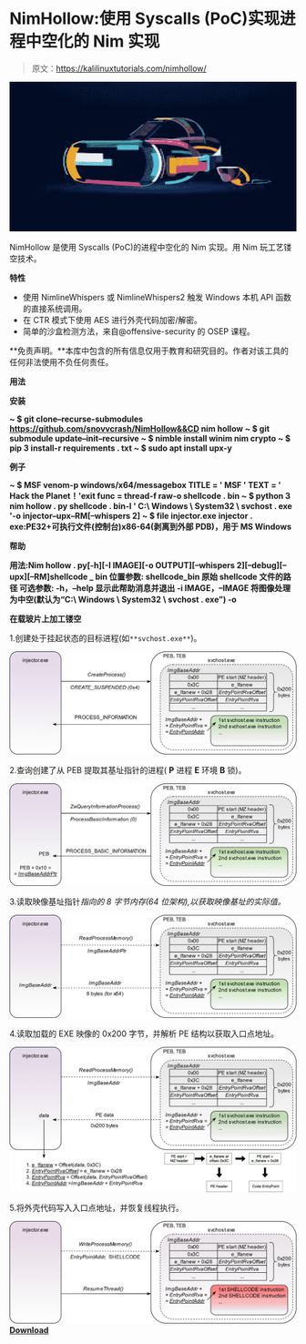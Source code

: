 # NimHollow:使用 Syscalls (PoC)实现进程中空化的 Nim 实现

> 原文：<https://kalilinuxtutorials.com/nimhollow/>

[![](img/b9a17ea9ccf8d17d2e723937745adc79.png)](https://blogger.googleusercontent.com/img/a/AVvXsEi-1h5dPynTWXAVczH4oTvhHPa-d15HSaWBZ3m8VsjtJvkgiwtdCukveALv9XKH-_xyInq9A3hh_J_9FECtocOWFivd500eiLmbRk3DeXiCz2YAyoQ5feMDAuZpwbIYQ1BSxqN4bcss7XNfcTL6c6TO_1O-iQ1rFADq4NxOX7nVcKxy70b6QhcBkn8j=s728)

NimHollow 是使用 Syscalls (PoC)的进程中空化的 Nim 实现。用 Nim 玩工艺镂空技术。

**特性**

*   使用 NimlineWhispers 或 NimlineWhispers2 触发 Windows 本机 API 函数的直接系统调用。
*   在 CTR 模式下使用 AES 进行外壳代码加密/解密。
*   简单的沙盒检测方法，来自@offensive-security 的 OSEP 课程。

**免责声明。**本库中包含的所有信息仅用于教育和研究目的。作者对该工具的任何非法使用不负任何责任。

**用法**

**安装**

**~ $ git clone–recurse-submodules https://github.com/snovvcrash/NimHollow&&CD nim hollow
~ $ git submodule update–init–recursive
~ $ nimble install winim nim crypto
~ $ pip 3 install-r requirements . txt
~ $ sudo apt install upx-y**

**例子**

**~ $ MSF venom-p windows/x64/messagebox TITLE = ' MSF ' TEXT = ' Hack the Planet！'exit func = thread-f raw-o shellcode . bin
~ $ python 3 nim hollow . py shellcode . bin-I ' C:\ Windows \ System32 \ svchost . exe '-o injector–upx–RM[–whispers 2]
~ $ file injector.exe
injector . exe:PE32+可执行文件(控制台)x86-64(剥离到外部 PDB)，用于 MS Windows**

**帮助**

**用法:Nim hollow . py[-h][-I IMAGE][-o OUTPUT][–whispers 2][–debug][–upx][–RM]shellcode _ bin
位置参数:
shellcode_bin 原始 shellcode 文件的路径
可选参数:
-h，–help 显示此帮助消息并退出
-i IMAGE，–IMAGE
将图像处理为中空(默认为“C:\ Windows \ System32 \ svchost . exe”)
-o**

**在载玻片上加工镂空**

1.创建处于挂起状态的目标进程(如`**svchost.exe**`)。

![](img/4e511557620e62e2529dcfd8a56c720e.png)

2.查询创建了从 PEB 提取其基址指针的进程( **P** 进程 **E** 环境 **B** 锁)。

![](img/762ae35e2b15f5f3f0407f2179ed13a5.png)

3.读取映像基址指针*指向的 8 字节内存(64 位架构),以获取映像基址的实际值。*

![](img/44c26b948ea78ccdab2a7adb0b8639da.png)

4.读取加载的 EXE 映像的 0x200 字节，并解析 PE 结构以获取入口点地址。

![](img/6a1e7ad1fda6e4fe58a5ba999e93718c.png)

5.将外壳代码写入入口点地址，并恢复线程执行。

![](img/4ff725ee9ff7ab2eb34db37c1d1ca374.png)[**Download**](https://github.com/snovvcrash/NimHollow)